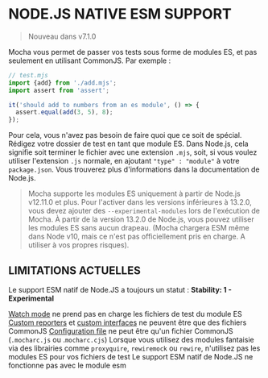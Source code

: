 # NODE.JS NATIVE ESM SUPPORT

>Nouveau dans v7.1.0

Mocha vous permet de passer vos tests sous forme de modules ES, et pas seulement en utilisant CommonJS. Par exemple :
``` js
// test.mjs
import {add} from './add.mjs';
import assert from 'assert';

it('should add to numbers from an es module', () => {
  assert.equal(add(3, 5), 8);
});
```
Pour cela, vous n'avez pas besoin de faire quoi que ce soit de spécial. Rédigez votre dossier de test en tant que module ES. Dans Node.js, cela signifie soit terminer le fichier avec une extension `.mjs`, soit, si vous voulez utiliser l'extension `.js` normale, en ajoutant `"type" : "module"` à votre `package.json`. Vous trouverez plus d'informations dans la documentation de Node.js.

>Mocha supporte les modules ES uniquement à partir de Node.js v12.11.0 et plus. Pour l'activer dans les versions inférieures à 13.2.0, vous devez ajouter des `--experimental-modules` lors de l'exécution de Mocha. À partir de la version 13.2.0 de Node.js, vous pouvez utiliser les modules ES sans aucun drapeau. (Mocha chargera ESM même dans Node v10, mais ce n'est pas officiellement pris en charge. A utiliser à vos propres risques).

## LIMITATIONS ACTUELLES

Le support ESM natif de Node.JS a toujours un statut :  **Stability: 1 - Experimental**

[Watch mode](https://mochajs.org/#-watch-w) ne prend pas en charge les fichiers de test du module ES
[Custom reporters](https://mochajs.org/#third-party-reporters) et [custom interfaces](https://mochajs.org/#interfaces) ne peuvent être que des fichiers CommonJS
[Configuration file](https://mochajs.org/#configuring-mocha-nodejs) ne peut être qu'un fichier CommonJS (`.mocharc.js` ou .`mocharc.cjs`)
Lorsque vous utilisez des modules fantaisie via des librairies comme `proxyquire`, `rewiremock` ou `rewire`, n'utilisez pas les modules ES pour vos fichiers de test
Le support ESM natif de Node.JS ne fonctionne pas avec le module esm

